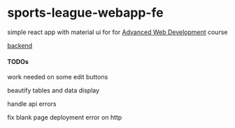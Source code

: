 # sports-league-webapp-fe

simple react app with material ui for for [Advanced Web Development](https://www.fer.unizg.hr/en/course/awd) course

[backend](https://github.com/Theanko1412/sports-league-webapp-be)

#### TODOs

work needed on some edit buttons

beautify tables and data display

handle api errors

fix blank page deployment error on http
